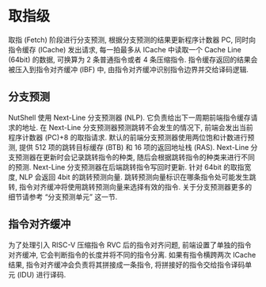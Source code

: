 # 取指级

取指 (Fetch) 阶段进行分支预测, 根据分支预测的结果更新程序计数器 PC, 同时向指令缓存 (ICache) 发出请求, 每一拍最多从 ICache 中读取一个 Cache Line (64bit) 的数据, 可换算为 2 条普通指令或者 4 条压缩指令. 指令缓存返回的结果会被压入到指令对齐缓冲 (IBF) 中, 由指令对齐缓冲识别指令边界并交给译码逻辑.



## 分支预测

NutShell 使用 Next-Line 分支预测器 (NLP).  它负责给出下一周期前端指令缓存请求的地址.  在 Next-Line 分支预测器预测跳转不会发生的情况下, 前端会发出当前程序计数器 (PC)+8 的取指请求. 默认的前端分支预测器使用两位饱和计数进行预测,  提供 512 项的跳转目标缓存 (BTB) 和 16 项的返回地址栈 (RAS). Next-Line 分支预测器在更新时会记录跳转指令的种类, 随后会根据跳转指令的种类来进行不同的预测. Next-Line 分支预测器在后端跳转指令写回时更新. 针对 64bit 的取指宽度, NLP 会返回 4bit 的跳转预测向量. 跳转预测向量标识在哪条指令处可能发生跳转, 指令对齐缓冲将使用跳转预测向量来选择有效的指令. 关于分支预测器更多的细节请参考 “分支预测单元” 这一节.



## 指令对齐缓冲

为了处理引入 RISC-V 压缩指令 RVC 后的指令对齐问题, 前端设置了单独的指令对齐缓冲, 它会判断指令的长度并将不同的指令分离. 如果有指令横跨两次 ICache 结果, 指令对齐缓冲会负责将其拼接成一条指令, 将拼接好的指令交给指令译码单元 (IDU) 进行译码.